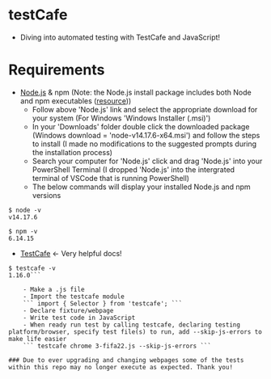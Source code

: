 # testCafe
- Diving into automated testing with TestCafe and JavaScript!

# Requirements
- [Node.js](https://nodejs.org/en/download/) & npm (Note: the Node.js install package includes both Node and npm executables ([resource](https://stackoverflow.com/questions/20128584/npm-comes-with-node-now-what-does-this-mean#:~:text=Yes%2C%20the%20nodejs%20package%20includes,when%20packaged%20both%20are%20included.&text=When%20you%20install%20that%20.)))
    - Follow above 'Node.js' link and select the appropriate download for your system (For Windows 'Windows Installer (.msi)')
    - In your 'Downloads' folder double click the downloaded package (Windows download = 'node-v14.17.6-x64.msi') and follow the steps to install (I made no modifications to the suggested prompts during the installation process)
    - Search your computer for 'Node.js' click and drag 'Node.js' into your PowerShell Terminal (I dropped 'Node.js' into the intergrated terminal of VSCode that is running PowerShell)
    - The below commands will display your installed Node.js and npm versions
```
$ node -v
v14.17.6
```
```
$ npm -v
6.14.15
```
    
- [TestCafe](https://testcafe.io/documentation/402635/getting-started) <- Very helpful docs!
```$ npm install -g testcafe
$ testcafe -v
1.16.0```

    - Make a .js file
    - Import the testcafe module
    ``` import { Selector } from 'testcafe'; ```
    - Declare fixture/webpage
    - Write test code in JavaScript
    - When ready run test by calling testcafe, declaring testing platform/browser, specify test file(s) to run, add --skip-js-errors to make life easier
    ``` testcafe chrome 3-fifa22.js --skip-js-errors ```

### Due to ever upgrading and changing webpages some of the tests within this repo may no longer execute as expected. Thank you!
